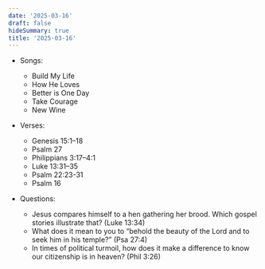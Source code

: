 ```yaml
---
date: '2025-03-16'
draft: false
hideSummary: true
title: '2025-03-16'
---
```


- Songs:
  - Build My Life
  - How He Loves
  - Better is One Day
  - Take Courage
  - New Wine

- Verses:
  - Genesis 15:1–18
  - Psalm 27
  - Philippians 3:17–4:1
  - Luke 13:31–35
  - Psalm 22:23-31
  - Psalm 16

- Questions:
  - Jesus compares himself to a hen gathering her brood. Which gospel stories illustrate that? (Luke 13:34)
  - What does it mean to you to “behold the beauty of the Lord and to seek him in his temple?” (Psa 27:4)
  - In times of political turmoil, how does it make a difference to know our citizenship is in heaven? (Phil 3:26)
